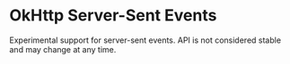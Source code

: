 OkHttp Server-Sent Events
=========================

Experimental support for server-sent events.
API is not considered stable and may change at any time.
